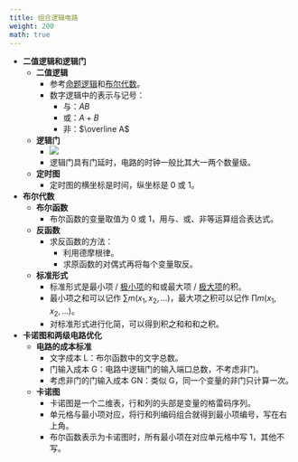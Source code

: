 ```yaml
---
title: 组合逻辑电路
weight: 200
math: true
---
```


- **二值逻辑和逻辑门**
    - **二值逻辑**
        - 参考[命题逻辑](/notes/docs/mathematics/discrete-mathematics/proposition-logic)和[布尔代数](/notes/docs/mathematics/discrete-mathematics/lattice#l7cahh)。
        - 数字逻辑中的表示与记号：
            - 与：$AB$
            - 或：$A+B$
            - 非：$\overline A$
    - **逻辑门**
        - ![](gates.png)
        - 逻辑门具有门延时，电路的时钟一般比其大一两个数量级。
    - **定时图**
        - 定时图的横坐标是时间，纵坐标是 $0$ 或 $1$。
- **布尔代数**
    - **布尔函数**
        - 布尔函数的变量取值为 $0$ 或 $1$，用与、或、非等运算组合表达式。
    - **反函数**
        - 求反函数的方法：
            - 利用德摩根律。
            - 求原函数的对偶式再将每个变量取反。
    - **标准形式**
        - 标准形式是最小项 / [极小项](/notes/docs/mathematics/discrete-mathematics/proposition-logic-calculation#nh6buf)的和或最大项 / [极大项](/notes/docs/mathematics/discrete-mathematics/proposition-logic-calculation#nh6buf)的积。
        - 最小项之和可以记作 $\sum m(x_1,x_2,\dots)$，最大项之积可以记作 $\prod m(x_1,x_2,\dots)$。
        - 对标准形式进行化简，可以得到积之和和和之积。
- **卡诺图和两级电路优化**
    - **电路的成本标准**
        - 文字成本 L：布尔函数中的文字总数。
        - 门输入成本 G：电路中逻辑门的输入端口总数，不考虑非门。
        - 考虑非门的门输入成本 GN：类似 G，同一个变量的非门只计算一次。
    - **卡诺图**
        - 卡诺图是一个二维表，行和列的头部是变量的格雷码序列。
        - 单元格与最小项对应，将行和列编码组合就得到最小项编号，写在右上角。
        - 布尔函数表示为卡诺图时，所有最小项在对应单元格中写 $1$，其他不写。
